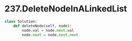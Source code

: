 # 237.DeleteNodeInALinkedList

```python
class Solution:
    def deleteNode(self, node):
        node.val = node.next.val
        node.next = node.next.next
```

